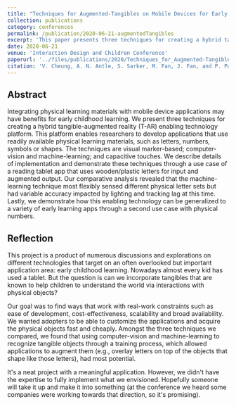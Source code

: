```yaml
---
title: "Techniques for Augmented-Tangibles on Mobile Devices for Early Childhood Learning"
collection: publications
category: conferences
permalink: /publication/2020-06-21-augmentedTangibles
excerpt: 'This paper presents three techniques for creating a hybrid tangible-augmented reality enabling technology platform for early childhood learning: visual marker-based, computer-vision & machine learning, and capacitive touches.'
date: 2020-06-21
venue: 'Interaction Design and Children Conference'
paperurl: '../files/publications/2020/Techniques_for_Augmented-Tangibles-IDC2020.pdf'
citation: 'V. Cheung, A. N. Antle, S. Sarker, M. Fan, J. Fan, and P. Pasquier. 2020. "Techniques for augmented-tangibles on mobile devices for early childhood learning". In Proceedings of the Interaction Design and Children Conference (IDC''20). ACM, New York, NY, USA, 589–601. https://doi.org/10.1145/3392063.3394412'
---
```


Abstract
------
Integrating physical learning materials with mobile device applications may have benefits for early childhood learning. We present three techniques for creating a hybrid tangible-augmented reality (T-AR) enabling technology platform. This platform enables researchers to develop applications that use readily available physical learning materials, such as letters, numbers, symbols or shapes. The techniques are visual marker-based; computer-vision and machine-learning; and capacitive touches. We describe details of implementation and demonstrate these techniques through a use case of a reading tablet app that uses wooden/plastic letters for input and augmented output. Our comparative analysis revealed that the machine-learning technique most flexibly sensed different physical letter sets but had variable accuracy impacted by lighting and tracking lag at this time. Lastly, we demonstrate how this enabling technology can be generalized to a variety of early learning apps through a second use case with physical numbers.

Reflection
------
This project is a product of numerous discussions and explorations on different technologies that target on an often overlooked but important application area: early childhood learning. Nowadays almost every kid has used a tablet. But the question is can we incorporate tangibles that are known to help children to understand the world via interactions with physical objects?

Our goal was to find ways that work with real-work constraints such as ease of development, cost-effectiveness, scalability and broad availability. We wanted adopters to be able to customize the applications and acquire the physical objects fast and cheaply. Amongst the three techniques we compared, we found that using computer-vision and machine-learning to recognize tangible objects through a training process, which allowed applications to augment them (e.g., overlay letters on top of the objects that shape like those letters), had most potential.

It's a neat project with a meaningful application. However, we didn't have the expertise to fully implement what we envisioned. Hopefully someone will take it up and make it into something (at the conference we heard some companies were working towards that direction, so it's promising).